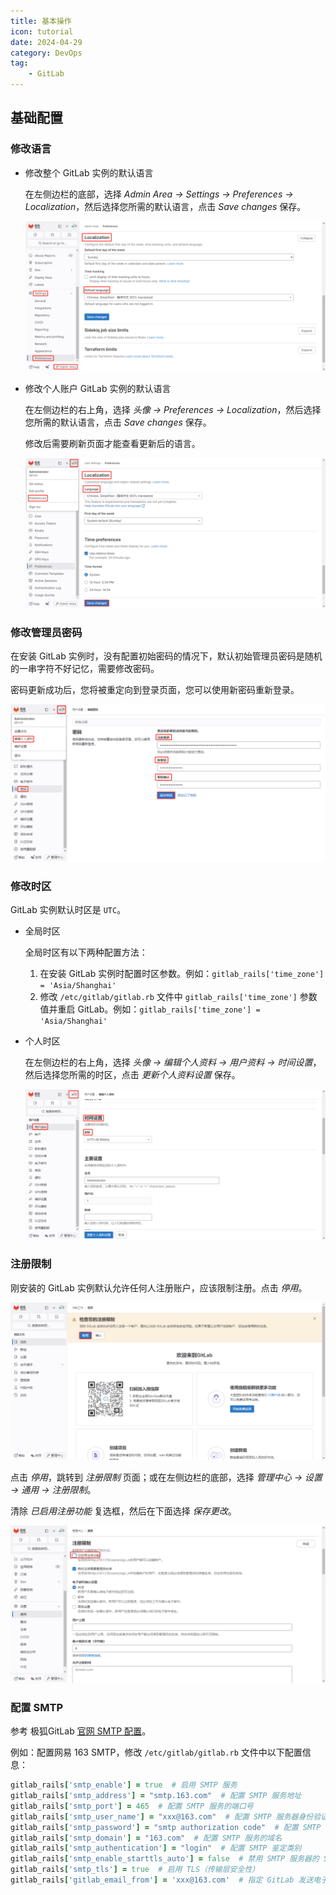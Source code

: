 ```yaml
---
title: 基本操作
icon: tutorial
date: 2024-04-29
category: DevOps
tag:
    - GitLab
---
```


## 基础配置

### 修改语言

- 修改整个 GitLab 实例的默认语言

    在左侧边栏的底部，选择 *Admin Area -> Settings -> Preferences -> Localization*，然后选择您所需的默认语言，点击 *Save changes* 保存。

    ![全局修改](../assets/entire_gitlab_instance.jpg)

- 修改个人账户 GitLab 实例的默认语言

    在左侧边栏的右上角，选择 *头像 -> Preferences -> Localization*，然后选择您所需的默认语言，点击 *Save changes* 保存。

    修改后需要刷新页面才能查看更新后的语言。

    ![局部修改](../assets/user_gitlab_instance.jpg)

### 修改管理员密码

在安装 GitLab 实例时，没有配置初始密码的情况下，默认初始管理员密码是随机的一串字符不好记忆，需要修改密码。

密码更新成功后，您将被重定向到登录页面，您可以使用新密码重新登录。

![修改管理员密码](../assets/change_root_passwd.jpg)

### 修改时区

GitLab 实例默认时区是 `UTC`。

- 全局时区

    全局时区有以下两种配置方法：

    1. 在安装 GitLab 实例时配置时区参数。例如：`gitlab_rails['time_zone'] = 'Asia/Shanghai'`
    2. 修改 `/etc/gitlab/gitlab.rb` 文件中 `gitlab_rails['time_zone']` 参数值并重启 GitLab。例如：`gitlab_rails['time_zone'] = 'Asia/Shanghai'`

- 个人时区

    在左侧边栏的右上角，选择 *头像 -> 编辑个人资料 -> 用户资料 -> 时间设置*，然后选择您所需的时区，点击 *更新个人资料设置* 保存。

    ![个人时区](../assets/time_zone.jpg)

### 注册限制

刚安装的 GitLab 实例默认允许任何人注册账户，应该限制注册。点击 *停用*。

![注册限制](../assets/sign_up_restrictions.jpg)

点击 *停用*，跳转到 *注册限制* 页面；或在左侧边栏的底部，选择 *管理中心 -> 设置 -> 通用 -> 注册限制*。

清除 *已启用注册功能* 复选框，然后在下面选择 *保存更改*。

![清除注册功能](../assets/clear_sign_up_enabled.jpg)

### 配置 SMTP

参考 极狐GitLab [官网 SMTP 配置](https://docs.gitlab.cn/omnibus/settings/smtp.html)。

例如：配置网易 163 SMTP，修改 `/etc/gitlab/gitlab.rb` 文件中以下配置信息：

```ruby
gitlab_rails['smtp_enable'] = true  # 启用 SMTP 服务
gitlab_rails['smtp_address'] = "smtp.163.com"  # 配置 SMTP 服务地址
gitlab_rails['smtp_port'] = 465  # 配置 SMTP 服务的端口号
gitlab_rails['smtp_user_name'] = "xxx@163.com"  # 配置 SMTP 服务器身份验证用户名
gitlab_rails['smtp_password'] = "smtp authorization code"  # 配置 SMTP 授权码
gitlab_rails['smtp_domain'] = "163.com"  # 配置 SMTP 服务的域名
gitlab_rails['smtp_authentication'] = "login"  # 配置 SMTP 鉴定类别
gitlab_rails['smtp_enable_starttls_auto'] = false  # 禁用 SMTP 服务器的 STARTTLS 自动启用。STARTTLS 是一种安全协议，用于在传输层加密 SMTP 通信
gitlab_rails['smtp_tls'] = true  # 启用 TLS（传输层安全性）
gitlab_rails['gitlab_email_from'] = 'xxx@163.com'  # 指定 GitLab 发送电子邮件时所使用的 From 地址
```
